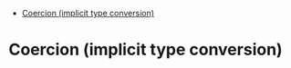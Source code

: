- [Coercion (implicit type conversion)](#coercion-implicit-type-conversion)

# Coercion (implicit type conversion)